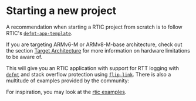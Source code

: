# Starting a new project

A recommendation when starting a RTIC project from scratch is to 
follow RTIC's [`defmt-app-template`].

If you are targeting ARMv6-M or ARMv8-M-base architecture, check out the section [Target Architecture](./internals/targets.md) for more information on hardware limitations to be aware of.

[`defmt-app-template`]: https://github.com/rtic-rs/defmt-app-template

This will give you an RTIC application with support for RTT logging with [`defmt`] and stack overflow
protection using [`flip-link`]. There is also a multitude of examples provided by the community:

For inspiration, you may look at the [rtic examples].

[`defmt`]: https://github.com/knurling-rs/defmt/
[`flip-link`]: https://github.com/knurling-rs/flip-link/
[rtic examples]: https://github.com/rtic-rs/rtic/tree/master/examples
